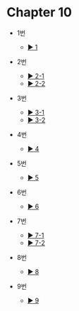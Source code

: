# Chapter 10

- 1번
  - [▶️ 1](1.html)
  
- 2번
  - [▶️ 2-1](2-1.html)
  - [▶️ 2-2](2-2.html)
 
- 3번
  - [▶️ 3-1](3-1.html)
  - [▶️ 3-2](3-2.html)

- 4번
  - [▶️ 4](4.html)

- 5번
  - [▶️ 5](5.html)

- 6번
  - [▶️ 6](6.html)

- 7번
  - [▶️ 7-1](7-1.html)
  - [▶️ 7-2](7-2.html)
  
- 8번
  - [▶️ 8](8.html)

- 9번
  - [▶️ 9](9.html)
